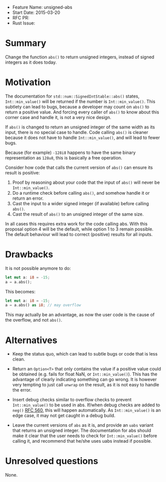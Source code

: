 - Feature Name: unsigned-abs
- Start Date: 2015-03-20
- RFC PR:
- Rust Issue:

# Summary

Change the function `abs()` to return unsigned integers, instead of signed integers as it does today.

# Motivation

The documentation for `std::num::SignedIntStable::abs()` states, `Int::min_value()` will be returned
if the number is `Int::min_value()`. This subtlety can lead to bugs, because a developer may count
on `abs()` to return a positive value. And forcing every caller of `abs()` to know about this corner
case and handle it, is not a very nice design.

If `abs()` is changed to return an unsigned integer of the same width as its input, there is no
special case to handle. Code calling `abs()` is cleaner because it does not have to handle
`Int::min_value()`, and will lead to fewer bugs.

Because (for example) `-128i8` happens to have the same binary representation as `128u8`, this is
basically a free operation.

Consider how code that calls the current version of `abs()` can ensure its result is positive:

1. Proof by reasoning about your code that the input of `abs()` will never be `Int::min_value()`.
2. Do a runtime check before calling `abs()`, and somehow handle it or return an error.
3. Cast the input to a wider signed integer (if available) before calling `abs()`.
4. Cast the result of `abs()` to an unsigned integer of the same size.

In all cases this requires extra work for the code calling abs. With this proposal option 4 will be
the default, while option 1 to 3 remain possible. The default behaviour will lead to correct
(positive) results for all inputs.

# Drawbacks

It is not possible anymore to do:
```rust
let mut a: i8 = -15;
a = a.abs();
```

This becomes:
```rust
let mut a: i8 = -15;
a = a.abs() as i8; // may overflow
```
This may actually be an advantage, as now the user code is the cause of the overflow, and not `abs()`.

# Alternatives

- Keep the status quo, which can lead to subtle bugs or code that is less clean.

- Return an `Option<T>` that only contains the value if a positive value could be obtained (e.g.
  fails for float NaN, or `Int::min_value()`). This has the advantage of clearly indicating
  something can go wrong. It is however very tempting to just call `unwrap` on the result, as it is
  not easy to handle the error.

- Insert debug checks similar to overflow checks to prevent `Int::min_value()` to be used in abs.
  If/when debug checks are added to `neg()` [RFC 560](https://github.com/rust-lang/rust/issues/22020),
  this will happen automatically. As `Int::min_value()` is an edge case, it may not get caught in a
  debug build.

- Leave the current versions of `abs` as it is, and provide an `uabs` variant that returns an
  unsigned integer. The documentation for abs should make it clear that the user needs to check for
  `Int::min_value()` before calling it, and recommend that he/she uses uabs instead if possible.

# Unresolved questions

None.
